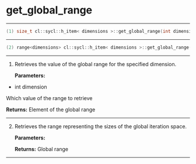 # get_global_range

---

```cpp
(1) size_t cl::sycl::h_item< dimensions >::get_global_range(int dimension) const
```

---

```cpp
(2) range<dimensions> cl::sycl::h_item< dimensions >::get_global_range() const
```

---

1. Retrieves the value of the global range for the specified dimension. 

   **Parameters:**

  * int dimension

   Which value of the range to retrieve 

   **Returns:** Element of the global range 

---

2. Retrieves the range representing the sizes of the global iteration space. 

   **Parameters:**

   **Returns:** Global range 

---

